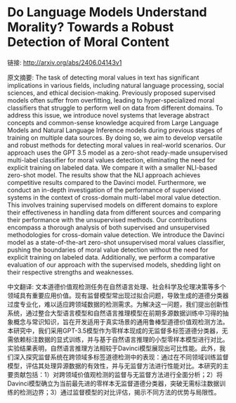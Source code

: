 # Do Language Models Understand Morality? Towards a Robust Detection of Moral Content

链接: http://arxiv.org/abs/2406.04143v1

原文摘要:
The task of detecting moral values in text has significant implications in
various fields, including natural language processing, social sciences, and
ethical decision-making. Previously proposed supervised models often suffer
from overfitting, leading to hyper-specialized moral classifiers that struggle
to perform well on data from different domains. To address this issue, we
introduce novel systems that leverage abstract concepts and common-sense
knowledge acquired from Large Language Models and Natural Language Inference
models during previous stages of training on multiple data sources. By doing
so, we aim to develop versatile and robust methods for detecting moral values
in real-world scenarios. Our approach uses the GPT 3.5 model as a zero-shot
ready-made unsupervised multi-label classifier for moral values detection,
eliminating the need for explicit training on labeled data. We compare it with
a smaller NLI-based zero-shot model. The results show that the NLI approach
achieves competitive results compared to the Davinci model. Furthermore, we
conduct an in-depth investigation of the performance of supervised systems in
the context of cross-domain multi-label moral value detection. This involves
training supervised models on different domains to explore their effectiveness
in handling data from different sources and comparing their performance with
the unsupervised methods. Our contributions encompass a thorough analysis of
both supervised and unsupervised methodologies for cross-domain value
detection. We introduce the Davinci model as a state-of-the-art zero-shot
unsupervised moral values classifier, pushing the boundaries of moral value
detection without the need for explicit training on labeled data. Additionally,
we perform a comparative evaluation of our approach with the supervised models,
shedding light on their respective strengths and weaknesses.

中文翻译:
文本道德价值观检测任务在自然语言处理、社会科学及伦理决策等多个领域具有重要应用价值。现有监督模型常出现过拟合问题，导致生成的道德分类器过度专业化，难以适应跨领域数据的检测需求。为解决这一问题，我们提出创新性系统，通过整合大型语言模型和自然语言推理模型在前期多源数据训练中习得的抽象概念与常识知识，旨在开发适用于真实场景的通用鲁棒型道德价值观检测方法。本研究中，我们采用GPT-3.5模型作为零样本现成的无监督多标签道德分类器，无需依赖标注数据的显式训练，并与基于自然语言推理的小型零样本模型进行对比。实验结果表明，自然语言推理方法相较于Davinci模型展现出可比性能。此外，我们深入探究监督系统在跨领域多标签道德检测中的表现：通过在不同领域训练监督模型，评估其处理异源数据的有效性，并与无监督方法进行性能对比。本研究的主要贡献包括：1）对跨领域价值观检测的监督与无监督方法进行全面分析；2）将Davinci模型确立为当前最先进的零样本无监督道德分类器，突破无需标注数据训练的检测边界；3）通过监督模型的对比评估，揭示不同方法的优势与局限性。
